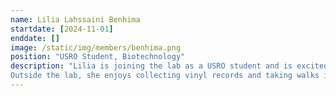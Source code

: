 ```yaml
---
name: Lilia Lahssaini Benhima
startdate: [2024-11-01]
enddate: []
image: /static/img/members/benhima.png
position: "USRO Student, Biotechnology"
description: "Lilia is joining the lab as a USRO student and is excited to apply AI and machine learning to accelerate virtual screening in drug discovery.
Outside the lab, she enjoys collecting vinyl records and taking walks in the city with friends."
---
```

